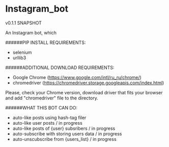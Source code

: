# Instagram_bot
v0.1.1 SNAPSHOT

An Instagram bot, which 

######PIP INSTALL REQUIREMENTS: 
- selenium
- urllib3

######ADDITIONAL DOWNLOAD REQUIREMENTS:
- Google Chrome (https://www.google.com/intl/ru_ru/chrome/)
- chromedriver (https://chromedriver.storage.googleapis.com/index.html)

Please, check your Chrome version, download driver that fits your browser and add "chromedriver" file to the directory.

######WHAT THIS BOT CAN DO:
- auto-like posts using hash-tag filer
- auto-like user posts / in progress
- auto-like posts of {user} subsribers / in progress
- auto-subscribe with storing users data / in progress
- auto-unscubscribe from {users_list} / in progress




